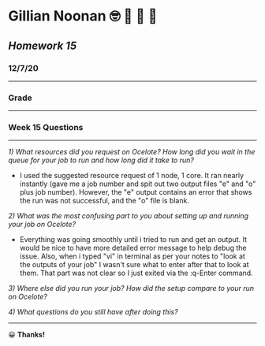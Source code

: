 # **Gillian Noonan**  &#x1F913; &#x1F914; &#x1F917; &#x1F929;
## *Homework 15*
### 12/7/20
___

### Grade



---
### Week 15 Questions
---
*1) What resources did you request on Ocelote? How long did you wait in the queue for your job to run and how long did it take to run?*
  - I used the suggested resource request of 1 node, 1 core.  It ran nearly instantly (gave me a job number and spit out two output files "e" and "o" plus job number).  However, the "e" output contains an error that shows the run was not successful, and the "o" file is blank.

*2) What was the most confusing part to you about setting up and running your job on Ocelote?*
 - Everything was going smoothly until i tried to run and get an output.  It would be nice to have more detailed error message to help debug the issue.   Also, when i typed "vi" in terminal as per your notes to "look at the outputs of your job" I wasn't sure what to enter after that to look at them.  That part was not clear so I just exited via the :q-Enter command.

*3) Where else did you run your job? How did the setup compare to your run on Ocelote?*

*4) What questions do you still have after doing this?*

---

&#x1F600;
**Thanks!**  
